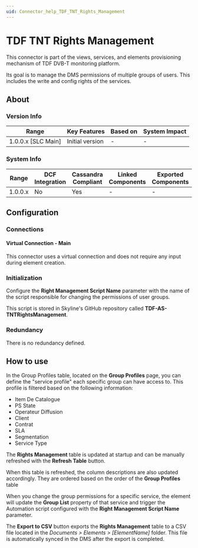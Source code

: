 ```yaml
---
uid: Connector_help_TDF_TNT_Rights_Management
---
```


# TDF TNT Rights Management

This connector is part of the views, services, and elements provisioning mechanism of TDF DVB-T monitoring platform.

Its goal is to manage the DMS permissions of multiple groups of users. This includes the write and config rights of the services.

## About

### Version Info

| **Range**            | **Key Features** | **Based on** | **System Impact** |
|----------------------|------------------|--------------|-------------------|
| 1.0.0.x \[SLC Main\] | Initial version  | \-           | \-                |

### System Info

| **Range** | **DCF Integration** | **Cassandra Compliant** | **Linked Components** | **Exported Components** |
|-----------|---------------------|-------------------------|-----------------------|-------------------------|
| 1.0.0.x   | No                  | Yes                     | \-                    | \-                      |

## Configuration

### Connections

#### Virtual Connection - Main

This connector uses a virtual connection and does not require any input during element creation.

### Initialization

Configure the **Right Management Script Name** parameter with the name of the script responsible for changing the permissions of user groups.

This script is stored in Skyline's GitHub repository called **TDF-AS-TNTRightsManagement**.

### Redundancy

There is no redundancy defined.

## How to use

In the Group Profiles table, located on the **Group Profiles** page, you can define the "service profile" each specific group can have access to. This profile is filtered based on the following information:

- Item De Catalogue
- PS State
- Operateur Diffusion
- Client
- Contrat
- SLA
- Segmentation
- Service Type

The **Rights Management** table is updated at startup and can be manually refreshed with the **Refresh Table** button.

When this table is refreshed, the column descriptions are also updated accordingly. They are ordered based on the order of the **Group Profiles** table

When you change the group permissions for a specific service, the element will update the **Group List** property of that service and trigger the Automation script configured with the **Right Management Script Name** parameter.

The **Export to CSV** button exports the **Rights Management** table to a CSV file located in the *Documents \> Elements \> \[ElementName\]* folder. This file is automatically synced in the DMS after the export is completed.
